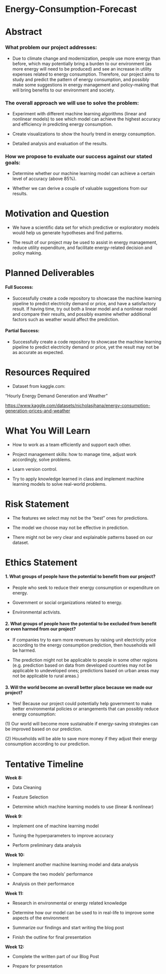# Energy-Consumption-Forecast

# Abstract

### What problem our project addresses:

- Due to climate change and modernization, people use more energy than before, which may potentially bring a burden to our environment (as more energy will need to be produced) and see an increase in utility expenses related to energy consumption. Therefore, our project aims to study and predict the pattern of energy consumption, and possibly make some suggestions in energy management and policy-making that will bring benefits to our environment and society.

### The overall approach we will use to solve the problem:

- Experiment with different machine learning algorithms (linear and nonlinear models) to see which model can achieve the highest accuracy and efficiency in predicting energy consumption.

- Create visualizations to show the hourly trend in energy consumption.

- Detailed analysis and evaluation of the results.


### How we propose to evaluate our success against our stated goals:

- Determine whether our machine learning model can achieve a certain level of accuracy (above 85%).

- Whether we can derive a couple of valuable suggestions from our results.


# Motivation and Question

- We have a scientific data set for which predictive or exploratory models would help us generate hypotheses and find patterns.

- The result of our project may be used to assist in energy management, reduce utility expenditure, and facilitate energy-related decision and policy making.

# Planned Deliverables

#### Full Success: 

- Successfully create a code repository to showcase the machine learning pipeline to predict electricity demand or price, and have a satisfactory result. If having time, try out both a linear model and a nonlinear model and compare their results, and possibly examine whether additional factors such as weather would affect the prediction.

#### Partial Success:  

- Successfully create a code repository to showcase the machine learning pipeline to predict electricity demand or price, yet the result may not be as accurate as expected.


# Resources Required

- Dataset from kaggle.com:

“Hourly Energy Demand Generation and Weather”

https://www.kaggle.com/datasets/nicholasjhana/energy-consumption-generation-prices-and-weather


# What You Will Learn

- How to work as a team efficiently and support each other.

- Project management skills: how to manage time, adjust work accordingly, solve problems.

- Learn version control.

- Try to apply knowledge learned in class and implement machine learning models to solve real-world problems.

# Risk Statement

- The features we select may not be the “best” ones for predictions.

- The model we choose may not be effective in prediction.

- There might not be very clear and explainable patterns based on our dataset.

# Ethics Statement

#### 1. What groups of people have the potential to benefit from our project?

- People who seek to reduce their energy consumption or expenditure on energy.

- Government or social organizations related to energy.

- Environmental activists.

#### 2. What groups of people have the potential to be excluded from benefit or even harmed from our project?

- If companies try to earn more revenues by raising unit electricity price according to the energy consumption prediction, then households will be harmed.

- The prediction might not be applicable to people in some other regions (e.g. prediction based on data from developed countries may not be applicable to undeveloped ones; predictions based on urban areas may not be applicable to rural areas.)

#### 3. Will the world become an overall better place because we made our project?

- Yes! Because our project could potentially help government to make better environmental policies or arrangements that can possibly reduce energy consumption:

(1) Our world will become more sustainable if energy-saving strategies can be improved based on our prediction.

(2) Households will be able to save more money if they adjust their energy consumption according to our prediction.

# Tentative Timeline

**Week 8:**

- Data Cleaning

- Feature Selection 

- Determine which machine learning models to use (linear & nonlinear)

**Week 9:**

- Implement one of machine learning model

- Tuning the hyperparameters to improve accuracy 

- Perform preliminary data analysis 

**Week 10:**

- Implement another machine learning model and data analysis

- Compare the two models’ performance

- Analysis on their performance 

**Week 11:**

- Research in environmental or energy related knowledge

- Determine how our model can be used to in real-life to improve some aspects of the environment

- Summarize our findings and start writing the blog post

- Finish the outline for final presentation

**Week 12:**

- Complete the written part of our Blog Post

- Prepare for presentation
